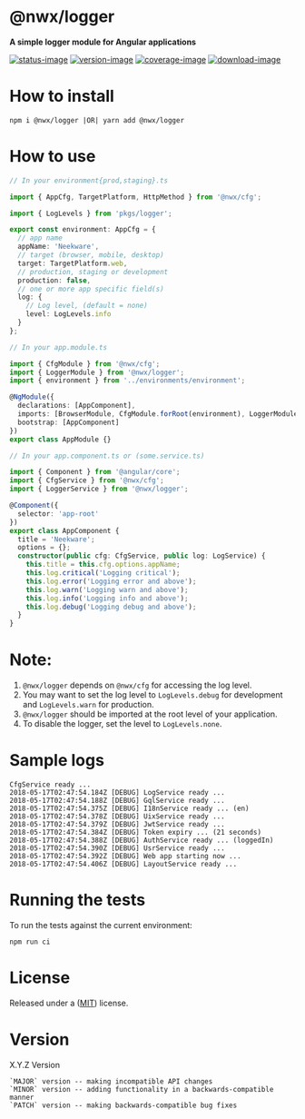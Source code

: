 # @nwx/logger

**A simple logger module for Angular applications**

[![status-image]][status-link]
[![version-image]][version-link]
[![coverage-image]][coverage-link]
[![download-image]][download-link]

# How to install

    npm i @nwx/logger |OR| yarn add @nwx/logger

# How to use

```typescript
// In your environment{prod,staging}.ts

import { AppCfg, TargetPlatform, HttpMethod } from '@nwx/cfg';

import { LogLevels } from 'pkgs/logger';

export const environment: AppCfg = {
  // app name
  appName: 'Neekware',
  // target (browser, mobile, desktop)
  target: TargetPlatform.web,
  // production, staging or development
  production: false,
  // one or more app specific field(s)
  log: {
    // Log level, (default = none)
    level: LogLevels.info
  }
};
```

```typescript
// In your app.module.ts

import { CfgModule } from '@nwx/cfg';
import { LoggerModule } from '@nwx/logger';
import { environment } from '../environments/environment';

@NgModule({
  declarations: [AppComponent],
  imports: [BrowserModule, CfgModule.forRoot(environment), LoggerModule],
  bootstrap: [AppComponent]
})
export class AppModule {}
```

```typescript
// In your app.component.ts or (some.service.ts)

import { Component } from '@angular/core';
import { CfgService } from '@nwx/cfg';
import { LoggerService } from '@nwx/logger';

@Component({
  selector: 'app-root'
})
export class AppComponent {
  title = 'Neekware';
  options = {};
  constructor(public cfg: CfgService, public log: LogService) {
    this.title = this.cfg.options.appName;
    this.log.critical('Logging critical');
    this.log.error('Logging error and above');
    this.log.warn('Logging warn and above');
    this.log.info('Logging info and above');
    this.log.debug('Logging debug and above');
  }
}
```

# Note:

1. `@nwx/logger` depends on `@nwx/cfg` for accessing the log level.
2. You may want to set the log level to `LogLevels.debug` for development and `LogLevels.warn` for production.
3. `@nwx/logger` should be imported at the root level of your application.
4. To disable the logger, set the level to `LogLevels.none`.

# Sample logs
```
CfgService ready ...
2018-05-17T02:47:54.184Z [DEBUG] LogService ready ...
2018-05-17T02:47:54.188Z [DEBUG] GqlService ready ...
2018-05-17T02:47:54.375Z [DEBUG] I18nService ready ... (en)
2018-05-17T02:47:54.378Z [DEBUG] UixService ready ...
2018-05-17T02:47:54.379Z [DEBUG] JwtService ready ...
2018-05-17T02:47:54.384Z [DEBUG] Token expiry ... (21 seconds)
2018-05-17T02:47:54.388Z [DEBUG] AuthService ready ... (loggedIn)
2018-05-17T02:47:54.390Z [DEBUG] UsrService ready ...
2018-05-17T02:47:54.392Z [DEBUG] Web app starting now ...
2018-05-17T02:47:54.406Z [DEBUG] LayoutService ready ...
```

# Running the tests

To run the tests against the current environment:

    npm run ci

# License

Released under a ([MIT](https://github.com/neekware/nwx-logger/blob/master/LICENSE)) license.

# Version

X.Y.Z Version

    `MAJOR` version -- making incompatible API changes
    `MINOR` version -- adding functionality in a backwards-compatible manner
    `PATCH` version -- making backwards-compatible bug fixes

[status-image]: https://secure.travis-ci.org/neekware/nwx-logger.png?branch=master
[status-link]: http://travis-ci.org/neekware/nwx-logger?branch=master

[version-image]: https://img.shields.io/npm/v/@nwx/logger.svg
[version-link]: https://www.npmjs.com/package/@nwx/logger

[coverage-image]: https://coveralls.io/repos/neekware/nwx-logger/badge.svg
[coverage-link]: https://coveralls.io/r/neekware/nwx-logger

[download-image]: https://img.shields.io/npm/dm/@nwx/logger.svg
[download-link]: https://www.npmjs.com/package/@nwx/logger
